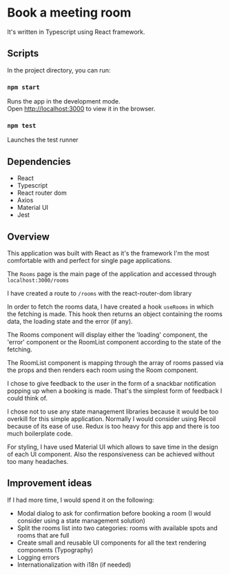 # Book a meeting room

It's written in Typescript using React framework.

## Scripts

In the project directory, you can run:

### `npm start`

Runs the app in the development mode.\
Open [http://localhost:3000](http://localhost:3000) to view it in the browser.

### `npm test`

Launches the test runner

## Dependencies

- React
- Typescript
- React router dom
- Axios 
- Material UI
- Jest

## Overview

This application was built with React as it's the framework I'm the most comfortable with and perfect for single page applications. 

The `Rooms` page is the main page of the application and accessed through `localhost:3000/rooms`

I have created a route to `/rooms` with the react-router-dom library

In order to fetch the rooms data, I have created a hook `useRooms` in which the fetching is made. This hook then returns an object containing the rooms data, the loading state and the error (if any).

The Rooms component will display either the 'loading' component, the 'error' component or the RoomList component according to the state of the fetching.

The RoomList component is mapping through the array of rooms passed via the props and then renders each room using the Room component.

I chose to give feedback to the user in the form of a snackbar notification popping up when a booking is made. That's the simplest form of feedback I could think of. 

I chose not to use any state management libraries because it would be too overkill for this simple application. Normally I would consider using Recoil because of its ease of use. Redux is too heavy for this app and there is too much boilerplate code.

For styling, I have used Material UI which allows to save time in the design of each UI component. Also the responsiveness can be achieved without too many headaches.

## Improvement ideas

If I had more time, I would spend it on the following:

- Modal dialog to ask for confirmation before booking a room (I would consider using a state management solution)
- Split the rooms list into two categories: rooms with available spots and rooms that are full
- Create small and reusable UI components for all the text rendering components (Typography)
- Logging errors
- Internationalization with i18n (if needed)